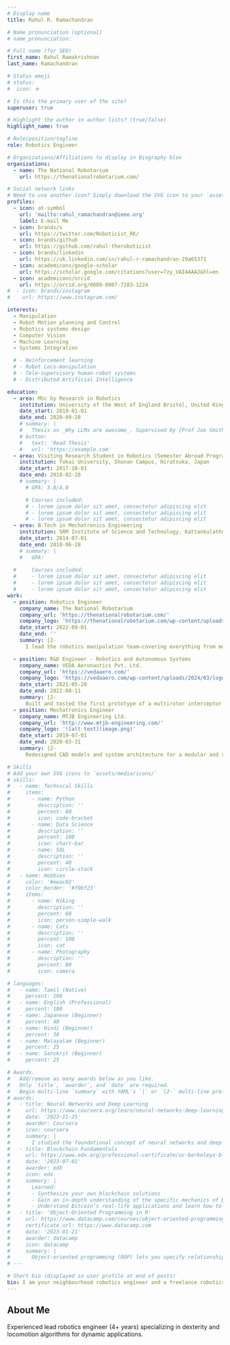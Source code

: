 ```yaml
---
# Display name
title: Rahul R. Ramachandran

# Name pronunciation (optional)
# name_pronunciation: 

# Full name (for SEO)
first_name: Rahul Ramakrishnan
last_name: Ramachandran

# Status emoji
# status:
#  icon: ☕️

# Is this the primary user of the site?
superuser: true

# Highlight the author in author lists? (true/false)
highlight_name: true

# Role/position/tagline
role: Robotics Engineer

# Organizations/Affiliations to display in Biography blox
organizations:
  - name: The National Robotarium
    url: https://thenationalrobotarium.com/

# Social network links
# Need to use another icon? Simply download the SVG icon to your `assets/media/icons/` folder.
profiles:
  - icon: at-symbol
    url: 'mailto:rahul_ramachandran@ieee.org'
    label: E-mail Me
  - icon: brands/x
    url: https://twitter.com/Roboticist_RK/
  - icon: brands/github
    url: https://github.com/rahul-theroboticist
  - icon: brands/linkedin
    url: https://uk.linkedin.com/in/rahul-r-ramachandran-29a65371
  - icon: academicons/google-scholar
    url: https://scholar.google.com/citations?user=7zy_VAIAAAAJ&hl=en
  - icon: academicons/orcid
    url: https://orcid.org/0009-0007-7283-1224
#  - icon: brands/instagram
#    url: https://www.instagram.com/

interests:
  - Manipulation
  - Robot Motion planning and Control
  - Robotics systems design
  - Computer Vision
  - Machine Learning
  - Systems Integration

  # - Reinforcement learning 
  # - Robot Loco-manipulation
  # - Tele-supervisory human-robot systems
  # - Distributed Artificial Intelligence

education:
  - area: MSc by Research in Robotics
    institution: University of the West of England Bristol, United Kingdom
    date_start: 2019-01-01
    date_end: 2020-09-28
    # summary: |
    #   Thesis on _Why LLMs are awesome_. Supervised by [Prof Joe Smith](https://example.com). Presented papers at 5 IEEE conferences with the contributions being published in 2 Springer journals.
    # button:
    #   text: 'Read Thesis'
    #   url: 'https://example.com'
  - area: Visiting Research Student in Robotics (Semester Abroad Program)
    institution: Tokai University, Shonan Campus, Hiratsuka, Japan
    date_start: 2017-10-01
    date_end: 2018-02-28
    # summary: |
      # GPA: 3.8/4.0

      # Courses included:
      # - lorem ipsum dolor sit amet, consectetur adipiscing elit
      # - lorem ipsum dolor sit amet, consectetur adipiscing elit
      # - lorem ipsum dolor sit amet, consectetur adipiscing elit
  - area: B.Tech in Mechatronics Engineering
    institution: SRM Institute of Science and Technology, Kattankulathur, Chennai, India
    date_start: 2014-07-01
    date_end: 2018-06-28
    # summary: |
    #   GPA: 
      
  #     Courses included:
  #     - lorem ipsum dolor sit amet, consectetur adipiscing elit
  #     - lorem ipsum dolor sit amet, consectetur adipiscing elit
  #     - lorem ipsum dolor sit amet, consectetur adipiscing elit
work:
  - position: Robotics Engineer
    company_name: The National Robotarium
    company_url: 'https://thenationalrobotarium.com/'
    company_logo: 'https://thenationalrobotarium.com/wp-content/uploads/The-National-Robotarium.png'
    date_start: 2022-09-01
    date_end: ''
    summary: |2-
      I lead the robotics manipulation team—covering everything from motion planning and control to hardware-software integration and developed a digital twin for the manipulation lab. I’ve operated and upgraded marine robots (AUVs/USVs) such as [L3Harris IVER3 AUV](https://www.l3harris.com/all-capabilities/iver3-standard-system-auv) and [C-Enduro USV](https://www.unmannedsystemstechnology.com/wp-content/uploads/2013/11/C-Enduro-Long-Endurance-Unmanned-Surface-Vehicle.pdf), reverse engineered critical systems, and integrated technologies like Starlink and marine generators. I also work closely with stakeholders to scope projects, write proposals to secure funding, and deliver results—completing over £1.5M in funded work and currently leading two ongoing projects.

  - position: R&D Engineer - Robotics and Autonomous Systems
    company_name: VEDA Aeronautics Pvt. Ltd.
    company_url: 'https://vedaaero.com/'
    company_logo: 'https://vedaaero.com/wp-content/uploads/2024/03/logo-3.svg'
    date_start: 2021-05-20
    date_end: 2022-08-11
    summary: |2-
      Built and tested the first prototype of a multirotor interceptor drone for defense use. Developed real-time visual servoing, object detection, and tracking systems. Designed embedded system architecture and implemented GPS/vision-based motion planning for autonomous aerial robots.
  - position: Mechatronics Engineer
    company_name: MTJB Engineering Ltd.
    company_url: 'http://www.mtjb-engineering.com/'
    company_logo: '![alt text](image.png)'
    date_start: 2019-07-01
    date_end: 2020-03-31
    summary: |2-
      Redesigned CAD models and system architecture for a modular and reconfigurable multirotor vehicle (Thunderbird). Built rapid prototypes of key subsystems, sourced components, and completed software-hardware integration for the proof of concept. Conducted formal verification and validation testing.

# Skills
# Add your own SVG icons to `assets/media/icons/`
# skills:
#   - name: Technical Skills
#     items:
#       - name: Python
#         description: ''
#         percent: 80
#         icon: code-bracket
#       - name: Data Science
#         description: ''
#         percent: 100
#         icon: chart-bar
#       - name: SQL
#         description: ''
#         percent: 40
#         icon: circle-stack
#   - name: Hobbies
#     color: '#eeac02'
#     color_border: '#f0bf23'
#     items:
#       - name: Hiking
#         description: ''
#         percent: 60
#         icon: person-simple-walk
#       - name: Cats
#         description: ''
#         percent: 100
#         icon: cat
#       - name: Photography
#         description: ''
#         percent: 80
#         icon: camera

# languages:
#   - name: Tamil (Native)
#     percent: 100
#   - name: English (Professional)
#     percent: 100
#   - name: Japanese (Beginner)
#     percent: 40
#   - name: Hindi (Beginner)
#     percent: 30
#   - name: Malayalam (Beginner)
#     percent: 25
#   - name: Sanskrit (Beginner)
#     percent: 25

# Awards.
#   Add/remove as many awards below as you like.
#   Only `title`, `awarder`, and `date` are required.
#   Begin multi-line `summary` with YAML's `|` or `|2-` multi-line prefix and indent 2 spaces below.
# awards:
#   - title: Neural Networks and Deep Learning
#     url: https://www.coursera.org/learn/neural-networks-deep-learning
#     date: '2023-11-25'
#     awarder: Coursera
#     icon: coursera
#     summary: |
#       I studied the foundational concept of neural networks and deep learning. By the end, I was familiar with the significant technological trends driving the rise of deep learning; build, train, and apply fully connected deep neural networks; implement efficient (vectorized) neural networks; identify key parameters in a neural network’s architecture; and apply deep learning to your own applications.
#   - title: Blockchain Fundamentals
#     url: https://www.edx.org/professional-certificate/uc-berkeleyx-blockchain-fundamentals
#     date: '2023-07-01'
#     awarder: edX
#     icon: edx
#     summary: |
#       Learned:
#       - Synthesize your own blockchain solutions
#       - Gain an in-depth understanding of the specific mechanics of Bitcoin
#       - Understand Bitcoin’s real-life applications and learn how to attack and destroy Bitcoin, Ethereum, smart contracts and Dapps, and alternatives to Bitcoin’s Proof-of-Work consensus algorithm
#   - title: 'Object-Oriented Programming in R'
#     url: https://www.datacamp.com/courses/object-oriented-programming-with-s3-and-r6-in-r
#     certificate_url: https://www.datacamp.com
#     date: '2023-01-21'
#     awarder: datacamp
#     icon: datacamp
#     summary: |
#       Object-oriented programming (OOP) lets you specify relationships between functions and the objects that they can act on, helping you manage complexity in your code. This is an intermediate level course, providing an introduction to OOP, using the S3 and R6 systems. S3 is a great day-to-day R programming tool that simplifies some of the functions that you write. R6 is especially useful for industry-specific analyses, working with web APIs, and building GUIs.
# ---

# Short bio (displayed in user profile at end of posts)
bio: I am your neighbourhood robotics engineer and a freelance robotics educator. 
---
```


## About Me

<!-- I am a robotics engineer and a freelance robotics educator with five years of industry experience. I enjoy conducting user case studies and finding better solutions for existing problems in the robotics field. I'm also passionate about building end-to-end systems that integrates learning algorithms, perception, planning, and control for real-world applications.  -->
Experienced lead robotics engineer (4+ years) specializing in dexterity and locomotion algorithms for dynamic applications.
